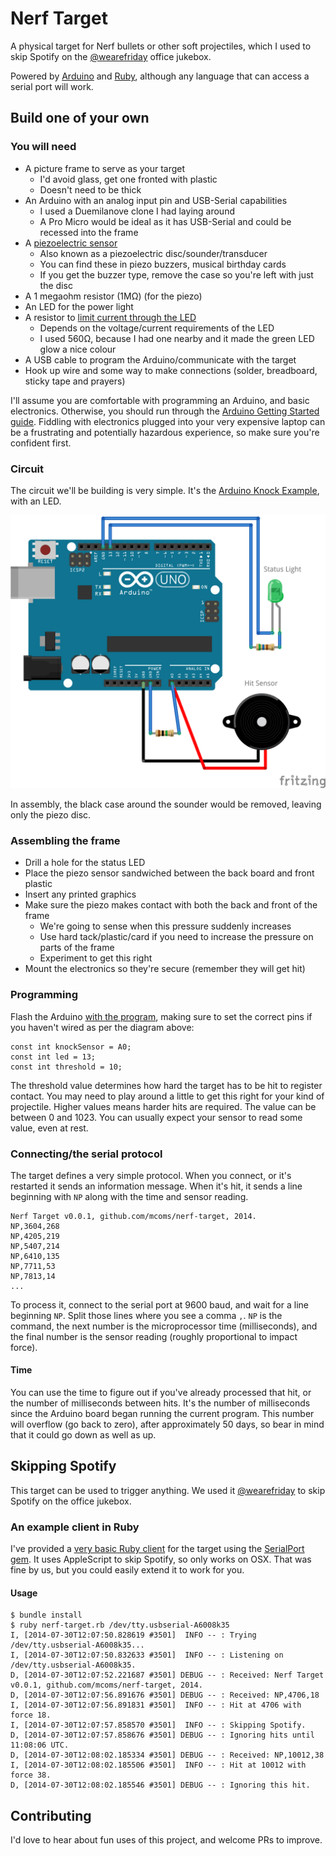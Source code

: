 # Nerf Target

A physical target for Nerf bullets or other soft projectiles, which I used to skip Spotify on the [@wearefriday](https://github.com/wearefriday) office jukebox.

Powered by [Arduino](http://www.arduino.cc/) and [Ruby](https://www.ruby-lang.org/), although any language that can access a serial port will work.

## Build one of your own

### You will need

- A picture frame to serve as your target
  - I'd avoid glass, get one fronted with plastic
  - Doesn't need to be thick
- An Arduino with an analog input pin and USB-Serial capabilities
  - I used a Duemilanove clone I had laying around
  - A Pro Micro would be ideal as it has USB-Serial and could be recessed into the frame
- A [piezoelectric sensor](https://www.google.co.uk/search?q=Piezoelectric+disc&tbm=isch)
  - Also known as a piezoelectric disc/sounder/transducer
  - You can find these in piezo buzzers, musical birthday cards
  - If you get the buzzer type, remove the case so you're left with just the disc
- A 1 megaohm resistor (1MΩ) (for the piezo)
- An LED for the power light
- A resistor to [limit current through the LED](http://led.linear1.org/1led.wiz)
  - Depends on the voltage/current requirements of the LED
  - I used 560Ω, because I had one nearby and it made the green LED glow a nice colour
- A USB cable to program the Arduino/communicate with the target
- Hook up wire and some way to make connections (solder, breadboard, sticky tape and prayers)

I'll assume you are comfortable with programming an Arduino, and basic electronics. Otherwise, you should run through the [Arduino Getting Started guide](http://arduino.cc/en/Guide/HomePage). Fiddling with electronics plugged into your very expensive laptop can be a frustrating and potentially hazardous experience, so make sure you're confident first.

### Circuit

The circuit we'll be building is very simple. It's the [Arduino Knock Example](http://arduino.cc/en/Tutorial/Knock), with an LED.

![Fritzing breadboard diagram](diagrams/circuit_bb.png?raw=true)

In assembly, the black case around the sounder would be removed, leaving only the piezo disc.

### Assembling the frame

- Drill a hole for the status LED
- Place the piezo sensor sandwiched between the back board and front plastic
- Insert any printed graphics
- Make sure the piezo makes contact with both the back and front of the frame
  - We're going to sense when this pressure suddenly increases
  - Use hard tack/plastic/card if you need to increase the pressure on parts of the frame
  - Experiment to get this right
- Mount the electronics so they're secure (remember they will get hit)

### Programming

Flash the Arduino [with the program](arduino/Nerf_Target/Nerf_Target.ino), making sure to set the correct pins if you haven't wired as per the diagram above:

```processing
const int knockSensor = A0;
const int led = 13;
const int threshold = 10;
````

The threshold value determines how hard the target has to be hit to register contact. You may need to play around a little to get this right for your kind of projectile. Higher values means harder hits are required. The value can be between 0 and 1023. You can usually expect your sensor to read some value, even at rest.

### Connecting/the serial protocol

The target defines a very simple protocol. When you connect, or it's restarted it sends an information message. When it's hit, it sends a line beginning with `NP` along with the time and sensor reading.

```
Nerf Target v0.0.1, github.com/mcoms/nerf-target, 2014.
NP,3604,268
NP,4205,219
NP,5407,214
NP,6410,135
NP,7711,53
NP,7813,14
...
```

To process it, connect to the serial port at 9600 baud, and wait for a line beginning `NP`. Split those lines where you see a comma `,`. `NP` is the command, the next number is the microprocessor time (milliseconds), and the final number is the sensor reading (roughly proportional to impact force).

#### Time

You can use the time to figure out if you've already processed that hit, or the number of milliseconds between hits. It's the number of milliseconds since the Arduino board began running the current program. This number will overflow (go back to zero), after approximately 50 days, so bear in mind that it could go down as well as up.

## Skipping Spotify

This target can be used to trigger anything. We used it [@wearefriday](https://github.com/wearefriday) to skip Spotify on the office jukebox.

### An example client in Ruby

I've provided a [very basic Ruby client](ruby/nerf-target.rb) for the target using the [SerialPort gem](https://github.com/hparra/ruby-serialport/). It uses AppleScript to skip Spotify, so only works on OSX. That was fine by us, but you could easily extend it to work for you.

#### Usage

```
$ bundle install
$ ruby nerf-target.rb /dev/tty.usbserial-A6008k35 
I, [2014-07-30T12:07:50.828619 #3501]  INFO -- : Trying /dev/tty.usbserial-A6008k35...
I, [2014-07-30T12:07:50.832633 #3501]  INFO -- : Listening on /dev/tty.usbserial-A6008k35.
D, [2014-07-30T12:07:52.221687 #3501] DEBUG -- : Received: Nerf Target v0.0.1, github.com/mcoms/nerf-target, 2014.
D, [2014-07-30T12:07:56.891676 #3501] DEBUG -- : Received: NP,4706,18
I, [2014-07-30T12:07:56.891831 #3501]  INFO -- : Hit at 4706 with force 18.
I, [2014-07-30T12:07:57.858570 #3501]  INFO -- : Skipping Spotify.
D, [2014-07-30T12:07:57.858676 #3501] DEBUG -- : Ignoring hits until 11:08:06 UTC.
D, [2014-07-30T12:08:02.185334 #3501] DEBUG -- : Received: NP,10012,38
I, [2014-07-30T12:08:02.185506 #3501]  INFO -- : Hit at 10012 with force 38.
D, [2014-07-30T12:08:02.185546 #3501] DEBUG -- : Ignoring this hit.
```

## Contributing

I'd love to hear about fun uses of this project, and welcome PRs to improve.